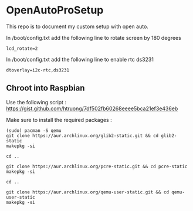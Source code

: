 # OpenAutoProSetup

This repo is to document my custom setup with open auto.

In /boot/config.txt add the following line to rotate screen by 180 degrees
```
lcd_rotate=2
```

In /boot/config.txt add the following line to enable rtc ds3231
```
dtoverlay=i2c-rtc,ds3231
```

## Chroot into Raspbian
Use the following script :
https://gist.github.com/htruong/7df502fb60268eeee5bca21ef3e436eb

Make sure to install the required packages :
```
(sudo) pacman -S qemu
git clone https://aur.archlinux.org/glib2-static.git && cd glib2-static
makepkg -si

cd ..

git clone https://aur.archlinux.org/pcre-static.git && cd pcre-static
makepkg -si

cd ..

git clone https://aur.archlinux.org/qemu-user-static.git && cd qemu-user-static
makepkg -si
```

